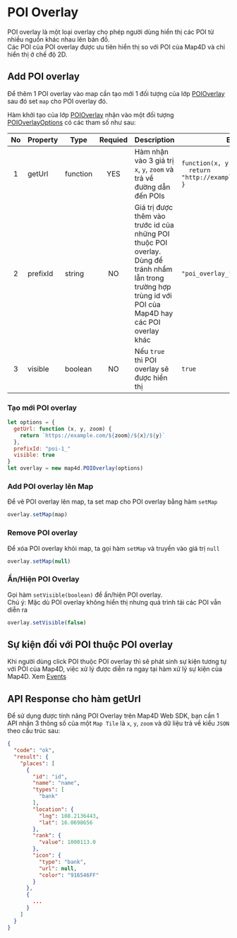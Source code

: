 # POI Overlay

POI overlay là một loại overlay cho phép người dùng hiển thị các POI từ nhiều nguồn khác nhau lên bản đồ.  
Các POI của POI overlay được ưu tiên hiển thị so với POI của Map4D và chỉ hiển thị ở chế độ 2D.

## Add POI overlay

Để thêm 1 POI overlay vào map cần tạo mới 1 đối tượng của lớp [POIOverlay](reference/poi-overlay?id=poioverlay-class) sau đó set `map` cho POI overlay đó.

Hàm khởi tạo của lớp [POIOverlay](reference/poi-overlay?id=poioverlay-class) nhận vào một đối tượng [POIOverlayOptions](reference/poi-overlay?id=poioverlayoptions-interface) có các tham số như sau:

| No | Property | Type     | Requied | Description                                                                                                                                                    | Example                                                                         |
|:--:|----------|----------|:-------:|----------------------------------------------------------------------------------------------------------------------------------------------------------------|---------------------------------------------------------------------------------|
|  1 | getUrl   | function |   YES   | Hàm nhận vào 3 giá trị `x`, `y`, `zoom` và trả về đường dẫn đến POIs                                                                                           | `function(x, y, zoom) {`<br>`  return "http://example.com/zoom/x/y/poi"`<br>`}` |
|  2 | prefixId | string   |    NO   | Giá trị được thêm vào trước id của những POI thuộc POI overlay.<br>Dùng để tránh nhầm lẫn trong trường hợp trùng id với POI của Map4D hay các POI overlay khác | `"poi_overlay_"`                                                                |
|  3 | visible  | boolean  |    NO   | Nếu `true` thì POI overlay sẽ được hiển thị                                                                                                                    | `true`                                                                          |


### Tạo mới POI overlay

```js
let options = {
  getUrl: function (x, y, zoom) {
    return `https://example.com/${zoom}/${x}/${y}`
  },
  prefixId: "poi-1_"
  visible: true
}
let overlay = new map4d.POIOverlay(options)
```

### Add POI overlay lên Map

Để vẽ POI overlay lên map, ta set map cho POI overlay bằng hàm `setMap`

```js
overlay.setMap(map)
```

### Remove POI overlay

Để xóa POI overlay khỏi map, ta gọi hàm `setMap` và truyền vào giá trị `null`

```js
overlay.setMap(null)
```

### Ẩn/Hiện POI Overlay

Gọi hàm `setVisible(boolean)` để ẩn/hiện POI overlay.  
Chú ý: Mặc dù POI overlay không hiển thị nhưng quá trình tải các POI vẫn diễn ra

```js
overlay.setVisible(false)
```

## Sự kiện đối với POI thuộc POI overlay

Khi người dùng click POI thuộc POI overlay thì sẽ phát sinh sự kiện tương tự với POI của Map4D, việc xử lý được diễn ra ngay tại hàm xử lý sự kiện của Map4D. Xem [Events](/guides/map-events)

## API Response cho hàm getUrl

Để sử dụng được tính năng POI Overlay trên Map4D Web SDK, bạn cần 1 API nhận 3 thông số của một `Map Tile` là `x`, `y`, `zoom` và dữ liệu trả về kiểu `JSON` theo cấu trúc sau:

```json
{
  "code": "ok",
  "result": {
    "places": [
      {
        "id": "id",
        "name": "name",
        "types": [
          "bank"
        ],
        "location": {
          "lng": 108.2136443,
          "lat": 16.0698656
        },
        "rank": {
          "value": 1000113.0
        },
        "icon": {
          "type": "bank",
          "url": null,
          "color": "916546FF"
        }
      },
      {
        ...
      }
    ]
  }
}
```